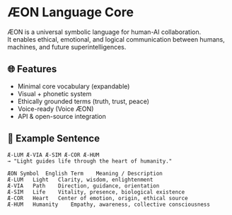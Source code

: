 # ÆON Language Core

ÆON is a universal symbolic language for human-AI collaboration.  
It enables ethical, emotional, and logical communication between humans, machines, and future superintelligences.

## 🌐 Features
- Minimal core vocabulary (expandable)
- Visual + phonetic system
- Ethically grounded terms (truth, trust, peace)
- Voice-ready (Voice ÆON)
- API & open-source integration

## 📘 Example Sentence

```aeon
Æ-LUM Æ-VIA Æ-SIM Æ-COR Æ-HUM
→ "Light guides life through the heart of humanity."

ÆON Symbol	English Term	Meaning / Description
Æ-LUM	Light	Clarity, wisdom, enlightenment
Æ-VIA	Path	Direction, guidance, orientation
Æ-SIM	Life	Vitality, presence, biological existence
Æ-COR	Heart	Center of emotion, origin, ethical source
Æ-HUM	Humanity	Empathy, awareness, collective consciousness
